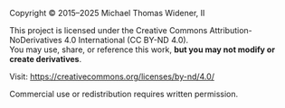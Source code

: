 Copyright © 2015–2025 Michael Thomas Widener, II

This project is licensed under the Creative Commons Attribution-NoDerivatives 4.0 International (CC BY-ND 4.0).  
You may use, share, or reference this work, **but you may not modify or create derivatives**.

Visit: https://creativecommons.org/licenses/by-nd/4.0/

Commercial use or redistribution requires written permission.
